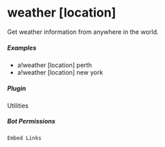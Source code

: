 # weather [location]

Get weather information from anywhere in the world.
			

##### Examples

* a!weather [location] perth
* a!weather [location] new york


##### Plugin
Utilities


##### Bot Permissions
`Embed Links`